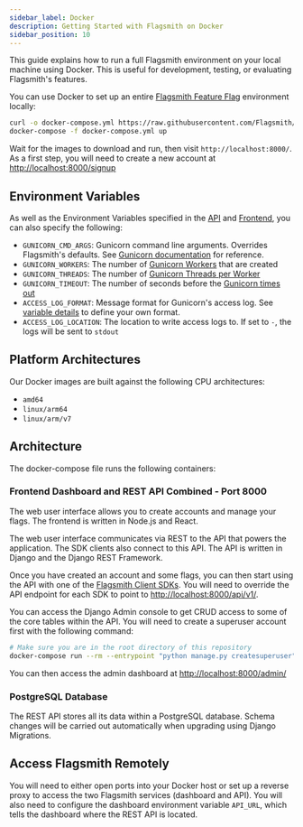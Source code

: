 ```yaml
---
sidebar_label: Docker
description: Getting Started with Flagsmith on Docker
sidebar_position: 10
---
```


This guide explains how to run a full Flagsmith environment on your local machine using Docker. This is useful for development, testing, or evaluating Flagsmith's features.

You can use Docker to set up an entire [Flagsmith Feature Flag](https://www.flagsmith.com) environment locally:

```bash
curl -o docker-compose.yml https://raw.githubusercontent.com/Flagsmith/flagsmith/main/docker-compose.yml
docker-compose -f docker-compose.yml up
```

Wait for the images to download and run, then visit `http://localhost:8000/`. As a first step, you will need to create a new account at [http://localhost:8000/signup](http://localhost:8000/signup)

## Environment Variables

As well as the Environment Variables specified in the [API](/deployment-self-hosting/core-configuration/environment-variables#api-environment-variables) and [Frontend](/deployment-self-hosting/core-configuration/environment-variables#frontend-environment-variables), you can also specify the following:

- `GUNICORN_CMD_ARGS`: Gunicorn command line arguments. Overrides Flagsmith's defaults. See [Gunicorn documentation](https://docs.gunicorn.org/en/stable/settings.html) for reference.
- `GUNICORN_WORKERS`: The number of [Gunicorn Workers](https://docs.gunicorn.org/en/stable/settings.html#workers) that are created
- `GUNICORN_THREADS`: The number of [Gunicorn Threads per Worker](https://docs.gunicorn.org/en/stable/settings.html#threads)
- `GUNICORN_TIMEOUT`: The number of seconds before the [Gunicorn times out](https://docs.gunicorn.org/en/stable/settings.html#timeout)
- `ACCESS_LOG_FORMAT`: Message format for Gunicorn's access log. See [variable details](https://docs.gunicorn.org/en/stable/settings.html#access-log-format) to define your own format.
- `ACCESS_LOG_LOCATION`: The location to write access logs to. If set to `-`, the logs will be sent to `stdout`

## Platform Architectures

Our Docker images are built against the following CPU architectures:

- `amd64`
- `linux/arm64`
- `linux/arm/v7`

## Architecture

The docker-compose file runs the following containers:

### Frontend Dashboard and REST API Combined - Port 8000

The web user interface allows you to create accounts and manage your flags. The frontend is written in Node.js and React.

The web user interface communicates via REST to the API that powers the application. The SDK clients also connect to this API. The API is written in Django and the Django REST Framework.

Once you have created an account and some flags, you can then start using the API with one of the [Flagsmith Client SDKs](https://github.com/Flagsmith?q=client&type=&language=). You will need to override the API endpoint for each SDK to point to [http://localhost:8000/api/v1/](http://localhost:8000/api/v1/).

You can access the Django Admin console to get CRUD access to some of the core tables within the API. You will need to create a superuser account first with the following command:

```bash
# Make sure you are in the root directory of this repository
docker-compose run --rm --entrypoint "python manage.py createsuperuser" api
```

You can then access the admin dashboard at [http://localhost:8000/admin/](http://localhost:8000/admin/)

### PostgreSQL Database

The REST API stores all its data within a PostgreSQL database. Schema changes will be carried out automatically when upgrading using Django Migrations.

## Access Flagsmith Remotely

You will need to either open ports into your Docker host or set up a reverse proxy to access the two Flagsmith services (dashboard and API). You will also need to configure the dashboard environment variable `API_URL`, which tells the dashboard where the REST API is located.

